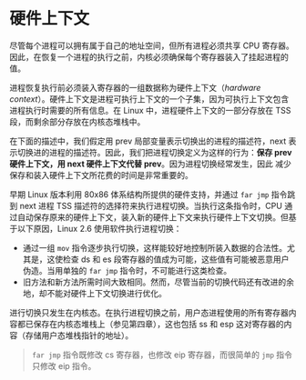 # 硬件上下文

尽管每个进程可以拥有属于自己的地址空间，但所有进程必须共享 CPU 寄存器。因此，在恢复一个进程的执行之前，内核必须确保每个寄存器装入了挂起进程的值。

进程恢复执行前必须装入寄存器的一组数据称为硬件上下文（*hardware context*）。硬件上下文是进程可执行上下文的一个子集，因为可执行上下文包含进程执行时需要的所有信息。在 Linux 中，进程硬件上下文的一部分存放在 TSS 段，而剩余部分存放在内核态堆栈中。

在下面的描述中，我们假定用 prev 局部变量表示切换出的进程的描述符，next 表示切换进的进程的描述符。因此，我们把进程切换定义为这样的行为：**保存 prev 硬件上下文，用 next 硬件上下文代替 prev**。因为进程切换经常发生，因此 减少保存和装入硬件上下文所花费的时间是非常重要的。

早期 Linux 版本利用 80x86 体系结构所提供的硬件支持，并通过 `far jmp` 指令跳到 next 进程 TSS 描述符的选择符来执行进程切换。当执行这条指令时，CPU 通过自动保存原来的硬件上下文，装入新的硬件上下文来执行硬件上下文切换。但基于以下原因，Linux 2.6 使用软件执行进程切换：

- 通过一组 `mov` 指令逐步执行切换，这样能较好地控制所装入数据的合法性。尤其是，这使检查 ds 和 es 段寄存器的值成为可能，这些值有可能被恶意用户伪造。当用单独的 `far jmp` 指令时，不可能进行这类检查。
- 旧方法和新方法所需时间大致相同。然而，尽管当前的切换代码还有改进的余地，却不能对硬件上下文切换进行优化。

进行切换只发生在内核态。在执行进程切换之前，用户态进程使用的所有寄存器内容都已保存在内核态堆栈上（参见第四章），这也包括 ss 和 esp 这对寄存器的内容（存储用户态堆栈指针的地址）。

>  `far jmp` 指令既修改 cs 寄存器，也修改 eip 寄存器，而很简单的 `jmp` 指令只修改 eip 指令。
